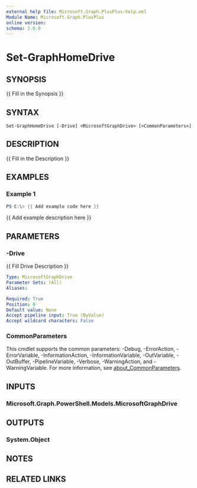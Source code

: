 ```yaml
---
external help file: Microsoft.Graph.PlusPlus-help.xml
Module Name: Microsoft.Graph.PlusPlus
online version:
schema: 2.0.0
---
```


# Set-GraphHomeDrive

## SYNOPSIS
{{ Fill in the Synopsis }}

## SYNTAX

```
Set-GraphHomeDrive [-Drive] <MicrosoftGraphDrive> [<CommonParameters>]
```

## DESCRIPTION
{{ Fill in the Description }}

## EXAMPLES

### Example 1
```powershell
PS C:\> {{ Add example code here }}
```

{{ Add example description here }}

## PARAMETERS

### -Drive
{{ Fill Drive Description }}

```yaml
Type: MicrosoftGraphDrive
Parameter Sets: (All)
Aliases:

Required: True
Position: 0
Default value: None
Accept pipeline input: True (ByValue)
Accept wildcard characters: False
```

### CommonParameters
This cmdlet supports the common parameters: -Debug, -ErrorAction, -ErrorVariable, -InformationAction, -InformationVariable, -OutVariable, -OutBuffer, -PipelineVariable, -Verbose, -WarningAction, and -WarningVariable. For more information, see [about_CommonParameters](http://go.microsoft.com/fwlink/?LinkID=113216).

## INPUTS

### Microsoft.Graph.PowerShell.Models.MicrosoftGraphDrive
## OUTPUTS

### System.Object
## NOTES

## RELATED LINKS
